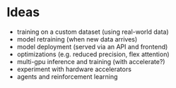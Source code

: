 # Ideas

- training on a custom dataset (using real-world data)
- model retraining (when new data arrives)
- model deployment (served via an API and frontend)
- optimizations (e.g. reduced precision, flex attention)
- multi-gpu inference and training (with accelerate?)
- experiment with hardware accelerators
- agents and reinforcement learning
